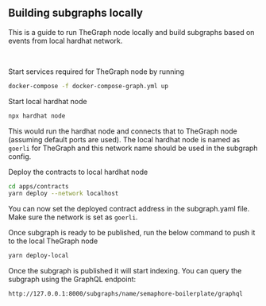 ## Building subgraphs locally

This is a guide to run TheGraph node locally and build subgraphs based on events from local hardhat network.

<br/>

Start services required for TheGraph node by running

```sh
docker-compose -f docker-compose-graph.yml up
```

Start local hardhat node

```sh
npx hardhat node
```

This would run the hardhat node and connects that to TheGraph node (assuming default ports are used). The local hardhat node is named as `goerli` for TheGraph and this network name should be used in the subgraph config.

Deploy the contracts to local hardhat node

```sh
cd apps/contracts
yarn deploy --network localhost
```

You can now set the deployed contract address in the subgraph.yaml file. Make sure the network is set as `goerli`.

Once subgraph is ready to be published, run the below command to push it to the local TheGraph node

```sh
yarn deploy-local
```

Once the subgraph is published it will start indexing. You can query the subgraph using the GraphQL endpoint:

```
http://127.0.0.1:8000/subgraphs/name/semaphore-boilerplate/graphql
```
